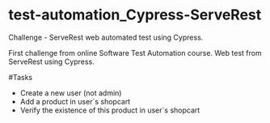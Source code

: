 # test-automation_Cypress-ServeRest
Challenge - ServeRest web automated test using Cypress.

First challenge from online Software Test Automation course.
Web test from ServeRest using Cypress.

#Tasks
- Create a new user (not admin)
- Add a product in user´s shopcart
- Verify the existence of this product in user´s shopcart
